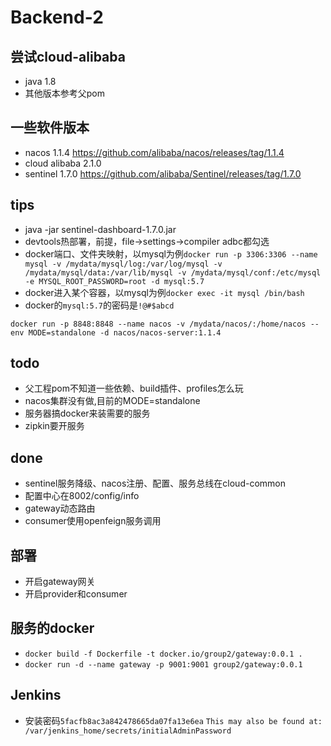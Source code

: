 # Backend-2

## 尝试cloud-alibaba
- java 1.8
- 其他版本参考父pom

## 一些软件版本
- nacos 1.1.4 https://github.com/alibaba/nacos/releases/tag/1.1.4
- cloud alibaba 2.1.0
- sentinel 1.7.0 https://github.com/alibaba/Sentinel/releases/tag/1.7.0

## tips
- java -jar sentinel-dashboard-1.7.0.jar
- devtools热部署，前提，file->settings->compiler adbc都勾选
- docker端口、文件夹映射，以mysql为例`docker run -p 3306:3306 --name mysql -v /mydata/mysql/log:/var/log/mysql -v /mydata/mysql/data:/var/lib/mysql -v /mydata/mysql/conf:/etc/mysql -e MYSQL_ROOT_PASSWORD=root -d mysql:5.7`
- docker进入某个容器，以mysql为例`docker exec -it mysql /bin/bash`
- docker的`mysql:5.7`的密码是`!@#$abcd`

`docker run -p 8848:8848 --name nacos -v /mydata/nacos/:/home/nacos --env MODE=standalone -d nacos/nacos-server:1.1.4`
## todo
- 父工程pom不知道一些依赖、build插件、profiles怎么玩
- nacos集群没有做,目前的MODE=standalone
- 服务器搞docker来装需要的服务
- zipkin要开服务

## done
- sentinel服务降级、nacos注册、配置、服务总线在cloud-common
- 配置中心在8002/config/info
- gateway动态路由
- consumer使用openfeign服务调用

## 部署
- 开启gateway网关
- 开启provider和consumer

## 服务的docker

- `docker build -f Dockerfile -t docker.io/group2/gateway:0.0.1 .`
- `docker run -d --name gateway -p 9001:9001 group2/gateway:0.0.1`

## Jenkins

- 安装密码`5facfb8ac3a842478665da07fa13e6ea` `This may also be found at: /var/jenkins_home/secrets/initialAdminPassword`
